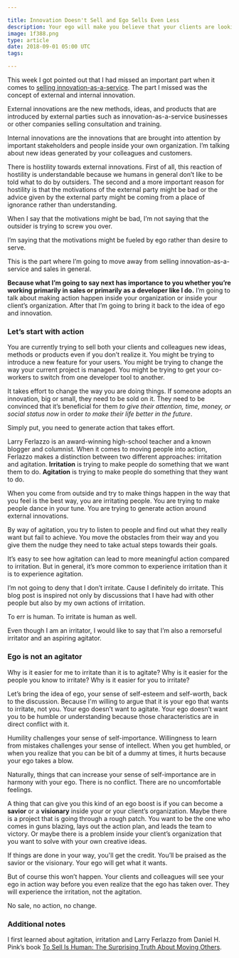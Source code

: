 ```yaml
---

title: Innovation Doesn't Sell and Ego Sells Even Less
description: Your ego will make you believe that your clients are looking for a savior, not a servant
image: 1f388.png
type: article
date: 2018-09-01 05:00 UTC
tags:

---
```


This week I got pointed out that I had missed an important part when it comes to [selling innovation-as-a-service](http://www.flashover.blog/posts/innovation-doesn-t-sell/). The part I missed was the concept of external and internal innovation.

External innovations are the new methods, ideas, and products that are introduced by external parties such as innovation-as-a-service businesses or other companies selling consultation and training.

Internal innovations are the innovations that are brought into attention by important stakeholders and people inside your own organization. I’m talking about new ideas generated by your colleagues and customers.

There is hostility towards external innovations. First of all, this reaction of hostility is understandable because we humans in general don’t like to be told what to do by outsiders. The second and a more important reason for hostility is that the motivations of the external party might be bad or the advice given by the external party might be coming from a place of ignorance rather than understanding.

When I say that the motivations might be bad, I’m not saying that the outsider is trying to screw you over.

I’m saying that the motivations might be fueled by ego rather than desire to serve.

This is the part where I’m going to move away from selling innovation-as-a-service and sales in general.

**Because what I’m going to say next has importance to you whether you’re working primarily in sales or primarily as a developer like I do.** I’m going to talk about making action happen inside your organization or inside your client’s organization. After that I’m going to bring it back to the idea of ego and innovation.

### Let’s start with action

You are currently trying to sell both your clients and colleagues new ideas, methods or products even if you don’t realize it. You might be trying to introduce a new feature for your users. You might be trying to change the way your current project is managed. You might be trying to get your co-workers to switch from one developer tool to another.

It takes effort to change the way you are doing things. If someone adopts an innovation, big or small, they need to be sold on it. They need to be convinced that it’s beneficial for them *to give their attention, time, money, or social status now* in order *to make their life better in the future*.

Simply put, you need to generate action that takes effort.

Larry Ferlazzo is an award-winning high-school teacher and a known blogger and columnist. When it comes to moving people into action, Ferlazzo makes a distinction between two different approaches: irritation and agitation. **Irritation** is trying to make people do something that we want them to do. **Agitation** is trying to make people do something that they want to do.

When you come from outside and try to make things happen in the way that you feel is the best way, you are irritating people. You are trying to make people dance in your tune. You are trying to generate action around external innovations.

By way of agitation, you try to listen to people and find out what they really want but fail to achieve. You move the obstacles from their way and you give them the nudge they need to take actual steps towards their goals.

It’s easy to see how agitation can lead to more meaningful action compared to irritation. But in general, it’s more common to experience irritation than it is to experience agitation.

I’m not going to deny that I don’t irritate. Cause I definitely do irritate. This blog post is inspired not only by discussions that I have had with other people but also by my own actions of irritation.

To err is human. To irritate is human as well.

Even though I am an irritator, I would like to say that I’m also a remorseful irritator and an aspiring agitator.

### Ego is not an agitator

Why is it easier for me to irritate than it is to agitate? Why is it easier for the people you know to irritate? Why is it easier for you to irritate?

Let’s bring the idea of ego, your sense of self-esteem and self-worth, back to the discussion. Because I'm willing to argue that it is your ego that wants to irritate, not you. Your ego doesn’t want to agitate. Your ego doesn’t want you to be humble or understanding because those characteristics are in direct conflict with it.

Humility challenges your sense of self-importance. Willingness to learn from mistakes challenges your sense of intellect. When you get humbled, or when you realize that you can be bit of a dummy at times, it hurts because your ego takes a blow.

Naturally, things that can increase your sense of self-importance are in harmony with your ego. There is no conflict. There are no uncomfortable feelings.

A thing that can give you this kind of an ego boost is if you can become a **savior** or a **visionary** inside your or your client’s organization. Maybe there is a project that is going through a rough patch. You want to be the one who comes in guns blazing, lays out the action plan, and leads the team to victory. Or maybe there is a problem inside your client’s organization that you want to solve with your own creative ideas.

If things are done in your way, you'll get the credit. You’ll be praised as the savior or the visionary. Your ego will get what it wants.

But of course this won’t happen. Your clients and colleagues will see your ego in action way before you even realize that the ego has taken over. They will experience the irritation, not the agitation.

No sale, no action, no change.

### Additional notes

I first learned about agitation, irritation and Larry Ferlazzo from Daniel H. Pink’s book [To Sell Is Human: The Surprising Truth About Moving Others](https://www.amazon.com/Sell-Human-Surprising-Moving-Others/dp/1594631905).
